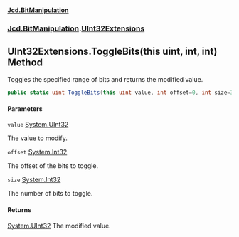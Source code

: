 #### [Jcd.BitManipulation](index.md 'index')

### [Jcd.BitManipulation](Jcd.BitManipulation.md 'Jcd.BitManipulation').[UInt32Extensions](Jcd.BitManipulation.UInt32Extensions.md 'Jcd.BitManipulation.UInt32Extensions')

## UInt32Extensions.ToggleBits(this uint, int, int) Method

Toggles the specified range of bits and returns the modified value.

```csharp
public static uint ToggleBits(this uint value, int offset=0, int size=32);
```

#### Parameters

<a name='Jcd.BitManipulation.UInt32Extensions.ToggleBits(thisuint,int,int).value'></a>

`value` [System.UInt32](https://docs.microsoft.com/en-us/dotnet/api/System.UInt32 'System.UInt32')

The value to modify.

<a name='Jcd.BitManipulation.UInt32Extensions.ToggleBits(thisuint,int,int).offset'></a>

`offset` [System.Int32](https://docs.microsoft.com/en-us/dotnet/api/System.Int32 'System.Int32')

The offset of the bits to toggle.

<a name='Jcd.BitManipulation.UInt32Extensions.ToggleBits(thisuint,int,int).size'></a>

`size` [System.Int32](https://docs.microsoft.com/en-us/dotnet/api/System.Int32 'System.Int32')

The number of bits to toggle.

#### Returns

[System.UInt32](https://docs.microsoft.com/en-us/dotnet/api/System.UInt32 'System.UInt32')
The modified value.